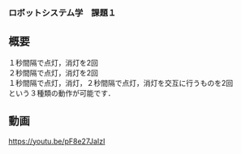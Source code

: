 ### ロボットシステム学　課題１
## 概要
１秒間隔で点灯，消灯を2回  
２秒間隔で点灯，消灯を2回  
１秒間隔で点灯，消灯，２秒間隔で点灯，消灯を交互に行うものを2回  
という３種類の動作が可能です．

## 動画
https://youtu.be/pF8e27JaIzI
